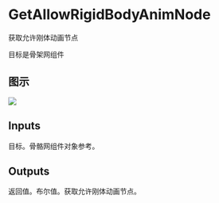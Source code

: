 # GetAllowRigidBodyAnimNode

获取允许刚体动画节点

目标是骨架网组件

## 图示

![]($-20221218-18260586.png)

## Inputs

目标。骨骼网组件对象参考。 

## Outputs

返回值。布尔值。获取允许刚体动画节点。
